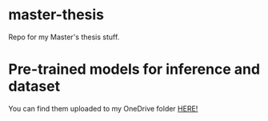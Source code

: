 # master-thesis
Repo for my Master's thesis stuff.

# Pre-trained models for inference and dataset

You can find them uploaded to my OneDrive folder [HERE!](https://1drv.ms/f/c/a47fbe5ca3537937/EgvOfuJH_axBriLFnSVpepQBC7UNnIXd9RF_HeOxgbGRug?e=5Zqamf)
